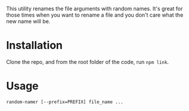 This utility renames the file arguments with random names. It's great for those times when you want to rename a file and you don't care what the new name will be.

Installation
=====
Clone the repo, and from the root folder of the code, run `npm link`.

Usage
=====

```
random-namer [--prefix=PREFIX] file_name ...
```
